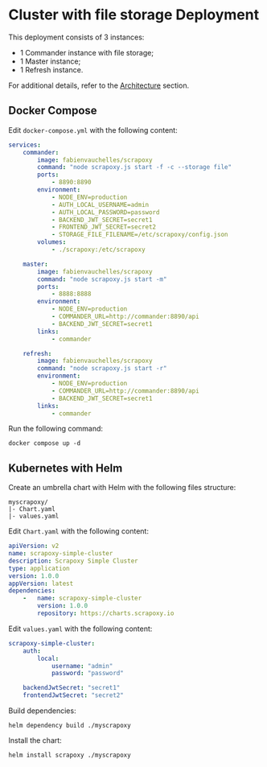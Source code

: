# Cluster with file storage Deployment

This deployment consists of 3 instances:
- 1 Commander instance with file storage;
- 1 Master instance;
- 1 Refresh instance.

For additional details, refer to the [Architecture](/architecture/overview) section.


## Docker Compose

Edit `docker-compose.yml` with the following content:

```yaml
services:
    commander:
        image: fabienvauchelles/scrapoxy
        command: "node scrapoxy.js start -f -c --storage file"
        ports:
            - 8890:8890
        environment:
            - NODE_ENV=production
            - AUTH_LOCAL_USERNAME=admin
            - AUTH_LOCAL_PASSWORD=password
            - BACKEND_JWT_SECRET=secret1
            - FRONTEND_JWT_SECRET=secret2
            - STORAGE_FILE_FILENAME=/etc/scrapoxy/config.json
        volumes:
            - ./scrapoxy:/etc/scrapoxy

    master:
        image: fabienvauchelles/scrapoxy
        command: "node scrapoxy.js start -m"
        ports:
            - 8888:8888
        environment:
            - NODE_ENV=production
            - COMMANDER_URL=http://commander:8890/api
            - BACKEND_JWT_SECRET=secret1
        links:
            - commander

    refresh:
        image: fabienvauchelles/scrapoxy
        command: "node scrapoxy.js start -r"
        environment:
            - NODE_ENV=production
            - COMMANDER_URL=http://commander:8890/api
            - BACKEND_JWT_SECRET=secret1
        links:
            - commander
```

Run the following command:

```shell
docker compose up -d
```

## Kubernetes with Helm

Create an umbrella chart with Helm with the following files structure:

```
myscrapoxy/
|- Chart.yaml
|- values.yaml
```

Edit `Chart.yaml` with the following content:

```yaml
apiVersion: v2
name: scrapoxy-simple-cluster
description: Scrapoxy Simple Cluster
type: application
version: 1.0.0
appVersion: latest
dependencies:
    -   name: scrapoxy-simple-cluster
        version: 1.0.0
        repository: https://charts.scrapoxy.io
```

Edit `values.yaml` with the following content:

```yaml
scrapoxy-simple-cluster:
    auth:
        local:
            username: "admin"
            password: "password"

    backendJwtSecret: "secret1"
    frontendJwtSecret: "secret2"
```

Build dependencies:

```shell
helm dependency build ./myscrapoxy
```

Install the chart:

```shell
helm install scrapoxy ./myscrapoxy
```
